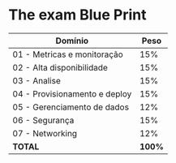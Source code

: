 # The exam Blue Print

|   Domínio                         |   Peso       |
|   -----------------------------   |   --------   |
|   01 - Metricas e monitoração     |   15%        |
|   02 - Alta disponibilidade       |   15%        |
|   03 - Analise                    |   15%        |
|   04 - Provisionamento e deploy   |   15%        |
|   05 - Gerenciamento de dados     |   12%        |
|   06 - Segurança                  |   15%        |
|   07 - Networking                 |   12%        |
|   **TOTAL**                       |   **100%**   |
